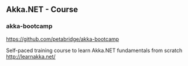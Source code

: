 ## Akka.NET - Course

### akka-bootcamp

https://github.com/petabridge/akka-bootcamp

Self-paced training course to learn Akka.NET fundamentals from scratch http://learnakka.net/
